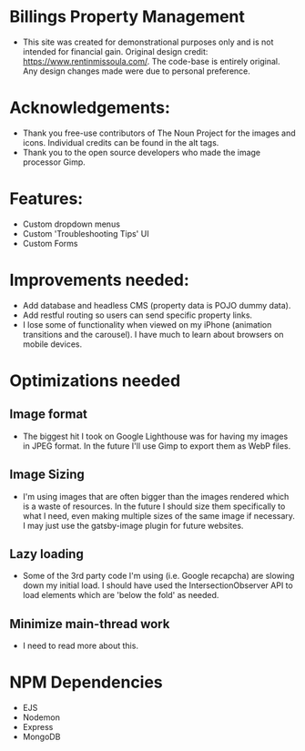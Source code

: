 # Billings Property Management

- This site was created for demonstrational purposes only and is not intended for financial gain. Original design credit: https://www.rentinmissoula.com/. The code-base is entirely original. Any design changes made were due to personal preference.


# Acknowledgements:
- Thank you free-use contributors of The Noun Project for the images and icons. Individual credits can be found in the alt tags.
- Thank you to the open source developers who made the image processor Gimp.


# Features:
- Custom dropdown menus
- Custom 'Troubleshooting Tips' UI
- Custom Forms


# Improvements needed:

- Add database and headless CMS (property data is POJO dummy data).
- Add restful routing so users can send specific property links.
- I lose some of functionality when viewed on my iPhone (animation transitions and the carousel). I have much to learn about browsers on mobile devices.


# Optimizations needed

## Image format
 - The biggest hit I took on Google Lighthouse was for having my images in JPEG format. In the future I'll use Gimp to export them as WebP files.
## Image Sizing
 - I'm using images that are often bigger than the images rendered which is a waste of resources. In the future I should size them specifically to what I need, even making multiple sizes of the same image if necessary. I may just use the gatsby-image plugin for future websites.
## Lazy loading
 - Some of the 3rd party code I'm using (i.e. Google recapcha) are slowing down my initial load. I should have used the IntersectionObserver API to load elements which are 'below the fold' as needed.
 ## Minimize main-thread work
 - I need to read more about this.

 # NPM Dependencies
 - EJS
 - Nodemon
 - Express
 - MongoDB
